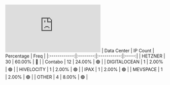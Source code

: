 ![Diagramm](https://github.com/obajay/StateSync-snapshots/blob/main/Projects/Althea/1/README.md)
| Data Center | IP Count | Percentage | Freq |
|:------------:|:--------:|:-----------:|:-----:|
| HETZNER | 30 | 60.00% | 🔴 |
| Contabo | 12 | 24.00% | 🟢 |
| DIGITALOCEAN | 1 | 2.00% | 🟢 |
| HIVELOCITY | 1 | 2.00% | 🟢 |
| IPAX | 1 | 2.00% | 🟢 |
| MEVSPACE | 1 | 2.00% | 🟢 |
| OTHER | 4 | 8.00% | 🟢 |